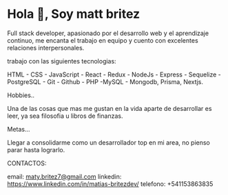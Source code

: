 <h1>Hola 👋, Soy matt britez</h1>

Full stack developer, apasionado por el desarrollo web y el aprendizaje continuo, me encanta el trabajo en equipo y cuento con excelentes relaciones interpersonales.

trabajo con las siguientes tecnologias:

HTML - CSS - JavaScript - React - Redux - NodeJs - Express - Sequelize - PostgreSQL - Git - Github - PHP -MySQL - Mongodb, Prisma, Nextjs.

Hobbies..

Una de las cosas que mas me gustan en la vida aparte de desarrollar es leer, ya sea filosofia u libros de finanzas.

Metas...

Llegar a consolidarme como un desarrollador top en mi area, no pienso parar hasta lograrlo.

CONTACTOS:

email: maty.britez7@gmail.com 
linkedin: https://www.linkedin.com/in/matias-britezdev/ 
telefono: +541153863835
